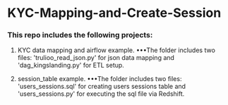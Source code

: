 # KYC-Mapping-and-Create-Session

### This repo includes the following projects:

1. KYC data mapping and airflow example.
•••The folder includes two files: 'trulioo_read_json.py' for json data mapping and 'dag_kingslanding.py' for ETL setup.

2. session_table example.
•••The folder includes two files: 'users_sessions.sql' for creating users sessions table and 'users_sessions.py' for executing the sql file via Redshift.
